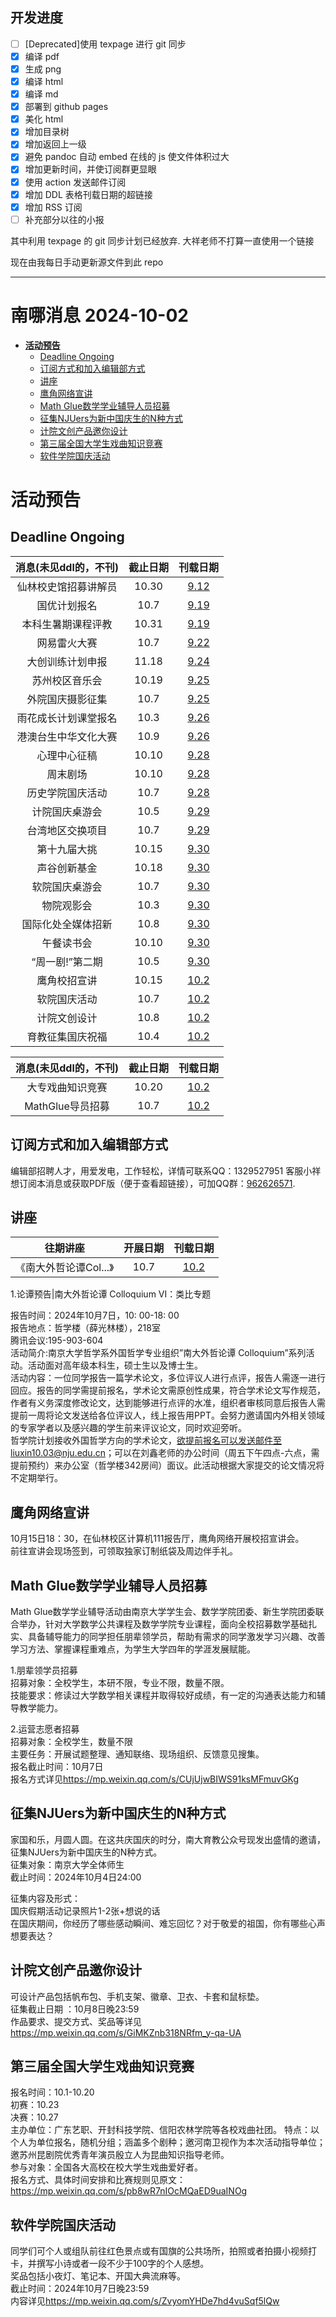 ## 开发进度

- [ ] [Deprecated]使用 texpage 进行 git 同步
- [x] 编译 pdf
- [x] 生成 png
- [x] 编译 html
- [x] 编译 md
- [x] 部署到 github pages
- [x] 美化 html
- [x] 增加目录树
- [x] 增加返回上一级
- [x] 避免 pandoc 自动 embed 在线的 js 使文件体积过大
- [x] 增加更新时间，并使订阅群更显眼
- [x] 使用 action 发送邮件订阅
- [x] 增加 DDL 表格刊载日期的超链接
- [x] 增加 RSS 订阅
- [ ] 补充部分以往的小报

其中利用 texpage 的 git 同步计划已经放弃. 大祥老师不打算一直使用一个链接

现在由我每日手动更新源文件到此 repo

----
# 南哪消息 2024-10-02

-   <a href="#活动预告" id="toc-活动预告"><strong>活动预告</strong></a>
    -   <a href="#deadline-ongoing" id="toc-deadline-ongoing">Deadline
        Ongoing</a>
    -   <a href="#订阅方式和加入编辑部方式"
        id="toc-订阅方式和加入编辑部方式">订阅方式和加入编辑部方式</a>
    -   <a href="#讲座" id="toc-讲座">讲座</a>
    -   <a href="#鹰角网络宣讲" id="toc-鹰角网络宣讲">鹰角网络宣讲</a>
    -   <a href="#math-glue数学学业辅导人员招募"
        id="toc-math-glue数学学业辅导人员招募">Math Glue数学学业辅导人员招募</a>
    -   <a href="#征集njuers为新中国庆生的n种方式"
        id="toc-征集njuers为新中国庆生的n种方式">征集NJUers为新中国庆生的N种方式</a>
    -   <a href="#计院文创产品邀你设计"
        id="toc-计院文创产品邀你设计">计院文创产品邀你设计</a>
    -   <a href="#第三届全国大学生戏曲知识竞赛"
        id="toc-第三届全国大学生戏曲知识竞赛">第三届全国大学生戏曲知识竞赛</a>
    -   <a href="#软件学院国庆活动"
        id="toc-软件学院国庆活动">软件学院国庆活动</a>

# **活动预告**

## Deadline Ongoing

| 消息(未见ddl的，不刊) | 截止日期 |                     刊载日期                      |
|:---------------------:|:--------:|:-------------------------------------------------:|
| 仙林校史馆招募讲解员  |  10.30   | [9.12](https://nik-nul.github.io/news/2024-09-12) |
|     国优计划报名      |   10.7   | [9.19](https://nik-nul.github.io/news/2024-09-19) |
|  本科生暑期课程评教   |  10.31   | [9.19](https://nik-nul.github.io/news/2024-09-19) |
|     网易雷火大赛      |   10.7   | [9.22](https://nik-nul.github.io/news/2024-09-22) |
|   大创训练计划申报    |  11.18   | [9.24](https://nik-nul.github.io/news/2024-09-24) |
|    苏州校区音乐会     |  10.19   | [9.25](https://nik-nul.github.io/news/2024-09-25) |
|   外院国庆摄影征集    |   10.7   | [9.25](https://nik-nul.github.io/news/2024-09-25) |
| 雨花成长计划课堂报名  |   10.3   | [9.26](https://nik-nul.github.io/news/2024-09-26) |
| 港澳台生中华文化大赛  |   10.9   | [9.26](https://nik-nul.github.io/news/2024-09-26) |
|     心理中心征稿      |  10.10   | [9.28](https://nik-nul.github.io/news/2024-09-28) |
|       周末剧场        |  10.10   | [9.28](https://nik-nul.github.io/news/2024-09-28) |
|   历史学院国庆活动    |   10.7   | [9.28](https://nik-nul.github.io/news/2024-09-28) |
|    计院国庆桌游会     |   10.5   | [9.29](https://nik-nul.github.io/news/2024-09-29) |
|   台湾地区交换项目    |   10.7   | [9.29](https://nik-nul.github.io/news/2024-09-29) |
|     第十九届大挑      |  10.15   | [9.30](https://nik-nul.github.io/news/2024-09-30) |
|     声谷创新基金      |  10.18   | [9.30](https://nik-nul.github.io/news/2024-09-30) |
|    软院国庆桌游会     |   10.7   | [9.30](https://nik-nul.github.io/news/2024-09-30) |
|      物院观影会       |   10.3   | [9.30](https://nik-nul.github.io/news/2024-09-30) |
|  国际化处全媒体招新   |   10.8   | [9.30](https://nik-nul.github.io/news/2024-09-30) |
|      午餐读书会       |  10.10   | [9.30](https://nik-nul.github.io/news/2024-09-30) |
|    “周一剧!”第二期    |   10.5   | [9.30](https://nik-nul.github.io/news/2024-09-30) |
|     鹰角校招宣讲      |  10.15   | [10.2](https://nik-nul.github.io/news/2024-10-02) |
|     软院国庆活动      |   10.7   | [10.2](https://nik-nul.github.io/news/2024-10-02) |
|     计院文创设计      |   10.8   | [10.2](https://nik-nul.github.io/news/2024-10-02) |
|   育教征集国庆祝福    |   10.4   | [10.2](https://nik-nul.github.io/news/2024-10-02) |

| 消息(未见ddl的，不刊) | 截止日期 |                     刊载日期                      |
|:---------------------:|:--------:|:-------------------------------------------------:|
|   大专戏曲知识竞赛    |  10.20   | [10.2](https://nik-nul.github.io/news/2024-10-02) |
|   MathGlue导员招募    |   10.7   | [10.2](https://nik-nul.github.io/news/2024-10-02) |

## 订阅方式和加入编辑部方式

编辑部招聘人才，用爱发电，工作轻松，详情可联系QQ：1329527951 客服小祥  
想订阅本消息或获取PDF版（便于查看超链接），可加QQ群：[962626571](https://qm.qq.com/q/FGX1VYCrGS).

## 讲座

|        往期讲座        | 开展日期 |                     刊载日期                      |
|:----------------------:|:--------:|:-------------------------------------------------:|
| 《南大外哲论谭Col...》 |   10.7   | [10.2](https://nik-nul.github.io/news/2024-10-02) |

  
  
1.论谭预告\|南大外哲论谭 Colloquium VI：类比专题

报告时间：2024年10月7日，10: 00-18: 00  
报告地点：哲学楼（薛光林楼），218室  
腾讯会议:195-903-604  
活动简介:南京大学哲学系外国哲学专业组织”南大外哲论谭
Colloquium”系列活动。活动面对高年级本科生，硕士生以及博士生。  
活动内容：一位同学报告一篇学术论文，多位评议人进行点评，报告人需逐一进行回应。报告的同学需提前报名，学术论文需原创性成果，符合学术论文写作规范，作者有义务深度修改论文，达到能够进行点评的水准，组织者审核同意后报告人需提前一周将论文发送给各位评议人，线上报告用PPT。会努力邀请国内外相关领域的专家学者以及感兴趣的学生前来评议论文，同时欢迎旁听。  
哲学院计划接收外国哲学方向的学术论文，欲提前报名可以发送邮件至liuxin10.03@nju.edu.cn；可以在刘鑫老师的办公时间（周五下午四点-六点，需提前预约）来办公室（哲学楼342房间）面议。此活动根据大家提交的论文情况将不定期举行。

## 鹰角网络宣讲

10月15日18：30，在仙林校区计算机111报告厅，鹰角网络开展校招宣讲会。  
前往宣讲会现场签到，可领取独家订制纸袋及周边伴手礼。

## Math Glue数学学业辅导人员招募

Math
Glue数学学业辅导活动由南京大学学生会、数学学院团委、新生学院团委联合举办，针对大学数学公共课程及数学学院专业课程，面向全校招募数学基础扎实、具备辅导能力的同学担任朋辈领学员，帮助有需求的同学激发学习兴趣、改善学习方法、掌握课程重难点，为学生大学四年的学涯发展赋能。  
  
1.朋辈领学员招募  
招募对象：全校学生，本研不限，专业不限，数量不限。  
技能要求：修读过大学数学相关课程并取得较好成绩，有一定的沟通表达能力和辅导教学能力。  
  
2.运营志愿者招募  
招募对象：全校学生，数量不限  
主要任务：开展试题整理、通知联络、现场组织、反馈意见搜集。  
报名截止时间：10月7日  
报名方式详见<https://mp.weixin.qq.com/s/CUjUjwBIWS91ksMFmuvGKg>

## 征集NJUers为新中国庆生的N种方式

家国和乐，月圆人圆。在这共庆国庆的时分，南大育教公众号现发出盛情的邀请，征集NJUers为新中国庆生的N种方式。  
征集对象：南京大学全体师生  
截止时间：2024年10月4日24:00  
  
征集内容及形式：  
国庆假期活动记录照片1-2张+想说的话  
在国庆期间，你经历了哪些感动瞬间、难忘回忆？对于敬爱的祖国，你有哪些心声想要表达？

## 计院文创产品邀你设计

可设计产品包括帆布包、手机支架、徽章、卫衣、卡套和鼠标垫。  
征集截止日期 ：10月8日晚23:59  
作品要求、提交方式、奖品等详见<https://mp.weixin.qq.com/s/GiMKZnb318NRfm_y-qa-UA>

## 第三届全国大学生戏曲知识竞赛

报名时间：10.1-10.20  
初赛：10.23  
决赛：10.27  
主办单位：广东艺职、开封科技学院、信阳农林学院等各校戏曲社团。
特点：以个人为单位报名，随机分组；涵盖多个剧种；邀河南卫视作为本次活动指导单位；邀苏州昆剧院优秀青年演员殷立人为昆曲知识指导老师。  
参与对象：全国各大高校在校大学生戏曲爱好者。  
报名方式、具体时间安排和比赛规则见原文：<https://mp.weixin.qq.com/s/pb8wR7nIOcMQaED9uaINOg>

## 软件学院国庆活动

同学们可个人或组队前往红色景点或有国旗的公共场所，拍照或者拍摄小视频打卡，并撰写小诗或者一段不少于100字的个人感想。  
奖品包括小夜灯、笔记本、开国大典流麻等。  
截止时间：2024年10月7日晚23:59  
内容详见<https://mp.weixin.qq.com/s/ZvyomYHDe7hd4vuSqf5lQw>
